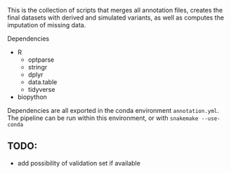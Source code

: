 This is the collection of scripts that merges all annotation files, creates the final datasets with derived and simulated variants, as well as computes the imputation of missing data.

Dependencies
- R
	- optparse
	- stringr
	- dplyr
	- data.table
	- tidyverse
- biopython

Dependencies are all exported in the conda environment `annotation.yml`. The pipeline can be run within this environment, or with `snakemake --use-conda`

## TODO:
- add possibility of validation set if available